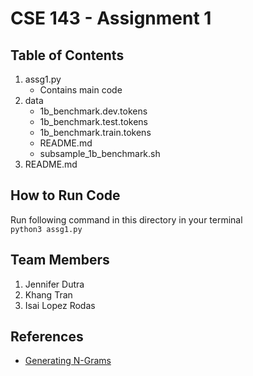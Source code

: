 # CSE 143 - Assignment 1

## Table of Contents
1. assg1.py
	* Contains main code 
1. data
	* 1b_benchmark.dev.tokens
	* 1b_benchmark.test.tokens
	* 1b_benchmark.train.tokens
	* README.md
	* subsample_1b_benchmark.sh
1. README.md

## How to Run Code

Run following command in this directory in your terminal <br/>
``` python3 assg1.py ``` 

## Team Members
1. Jennifer Dutra 
1. Khang Tran 
1. Isai Lopez Rodas

## References 

* [Generating N-Grams](http://www.albertauyeung.com/post/generating-ngrams-python/)
